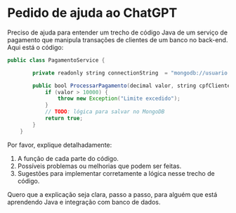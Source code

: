 # Pedido de ajuda ao ChatGPT

Preciso de ajuda para entender um trecho de código Java de um serviço de pagamento que manipula transações de clientes de um banco no back-end. Aqui está o código:

```java
public class PagamentoService {

        private readonly string connectionString  = "mongodb://usuario:senha@host:27017/ClienteFinanceiroDB";

        public bool ProcessarPagamento(decimal valor, string cpfCliente) {
            if (valor > 10000) {
                throw new Exception("Limite excedido");
            }
            // TODO: lógica para salvar no MongoDB 
            return true;
        }
    }
```

Por favor, explique detalhadamente:
1. A função de cada parte do código.
2. Possíveis problemas ou melhorias que podem ser feitas.
3. Sugestões para implementar corretamente a lógica nesse trecho de código.

Quero que a explicação seja clara, passo a passo, para alguém que está aprendendo Java e integração com banco de dados.